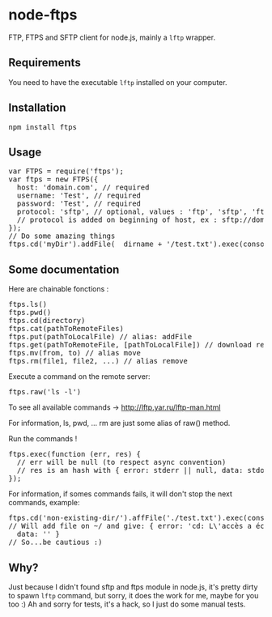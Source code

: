 node-ftps
=========

FTP, FTPS and SFTP client for node.js, mainly a `lftp` wrapper.

Requirements
------------

You need to have the executable `lftp` installed on your computer.

Installation
-----------

<pre>npm install ftps</pre>

Usage
-----

<pre>
var FTPS = require('ftps');
var ftps = new FTPS({
  host: 'domain.com', // required
  username: 'Test', // required
  password: 'Test', // required
  protocol: 'sftp', // optional, values : 'ftp', 'sftp', 'ftps',... default is 'ftp'
  // protocol is added on beginning of host, ex : sftp://domain.com in this case
});
// Do some amazing things
ftps.cd('myDir').addFile(__dirname + '/test.txt').exec(console.log);
</pre>

Some documentation
------------------

Here are chainable fonctions :

<pre>
ftps.ls()
ftps.pwd()
ftps.cd(directory)
ftps.cat(pathToRemoteFiles)
ftps.put(pathToLocalFile) // alias: addFile
ftps.get(pathToRemoteFile, [pathToLocalFile]) // download remote file and save to local path (if not given, use same name as remote file), alias: getFile
ftps.mv(from, to) // alias move
ftps.rm(file1, file2, ...) // alias remove
</pre>

Execute a command on the remote server:
<pre>ftps.raw('ls -l')</pre>
To see all available commands -> http://lftp.yar.ru/lftp-man.html

For information, ls, pwd, ... rm are just some alias of raw() method.

Run the commands !
<pre>ftps.exec(function (err, res) {
  // err will be null (to respect async convention)
  // res is an hash with { error: stderr || null, data: stdout }
});</pre>

For information, if somes commands fails, it will don't stop the next commands, example:
<pre>ftps.cd('non-existing-dir/').affFile('./test.txt').exec(console.log);
// Will add file on ~/ and give: { error: 'cd: L\'accès a échoué : 550 /nian: No such file or directory\n',
  data: '' }
// So...be cautious :)</pre>

Why?
----

Just because I didn't found sftp and ftps module in node.js, it's pretty dirty to spawn `lftp` command, but sorry, it does the work for me, maybe for you too :)
Ah and sorry for tests, it's a hack, so I just do some manual tests.
